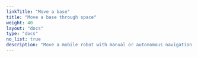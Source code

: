 ```yaml
---
linkTitle: "Move a base"
title: "Move a base through space"
weight: 40
layout: "docs"
type: "docs"
no_list: true
description: "Move a mobile robot with manual or autonomous navigation."
---
```

